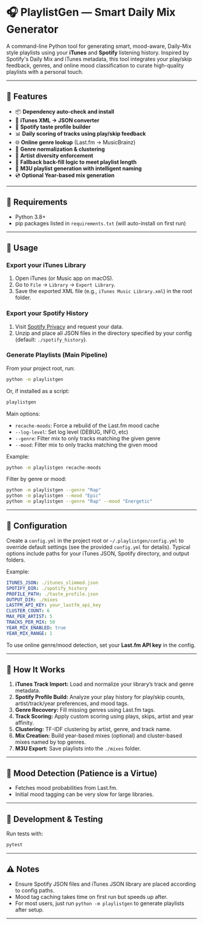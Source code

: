 # 🎧 PlaylistGen — Smart Daily Mix Generator

A command-line Python tool for generating smart, mood-aware, Daily-Mix style playlists using your **iTunes** and **Spotify** listening history. Inspired by Spotify's Daily Mix and iTunes metadata, this tool integrates your play/skip feedback, genres, and online mood classification to curate high-quality playlists with a personal touch.

---

## 🚀 Features

* 📦 **Dependency auto-check and install**
* 🔄 **iTunes XML → JSON converter**
* 🧠 **Spotify taste profile builder**
* 📊 **Daily scoring of tracks using play/skip feedback**
* 🌐 **Online genre lookup** (Last.fm → MusicBrainz)
* 🎨 **Genre normalization & clustering**
* 👥 **Artist diversity enforcement**
* 🧩 **Fallback back-fill logic to meet playlist length**
* 📂 **M3U playlist generation with intelligent naming**
* 💿 **Optional Year-based mix generation**

---

## 🧰 Requirements

* Python 3.8+
* pip packages listed in `requirements.txt` (will auto-install on first run)

---

## 📂 Usage

### Export your iTunes Library

1. Open iTunes (or Music app on macOS).
2. Go to `File` → `Library` → `Export Library`.
3. Save the exported XML file (e.g., `iTunes Music Library.xml`) in the root folder.

### Export your Spotify History

1. Visit [Spotify Privacy](https://www.spotify.com/us/account/privacy/) and request your data.
2. Unzip and place all JSON files in the directory specified by your config (default: `./spotify_history`).

### Generate Playlists (Main Pipeline)

From your project root, run:

```bash
python -m playlistgen
```

Or, if installed as a script:

```bash
playlistgen
```

Main options:

* `recache-moods`: Force a rebuild of the Last.fm mood cache
* `--log-level`: Set log level (DEBUG, INFO, etc)
* `--genre`: Filter mix to only tracks matching the given genre
* `--mood`: Filter mix to only tracks matching the given mood

Example:

```bash
python -m playlistgen recache-moods
```

Filter by genre or mood:

```bash
python -m playlistgen --genre "Rap"
python -m playlistgen --mood "Epic"
python -m playlistgen --genre "Rap" --mood "Energetic"
```

---

## 🔧 Configuration

Create a `config.yml` in the project root or `~/.playlistgen/config.yml` to override default settings (see the provided `config.yml` for details). Typical options include paths for your iTunes JSON, Spotify directory, and output folders.

Example:

```yaml
ITUNES_JSON: ./itunes_slimmed.json
SPOTIFY_DIR: ./spotify_history
PROFILE_PATH: ./taste_profile.json
OUTPUT_DIR: ./mixes
LASTFM_API_KEY: your_lastfm_api_key
CLUSTER_COUNT: 6
MAX_PER_ARTIST: 5
TRACKS_PER_MIX: 50
YEAR_MIX_ENABLED: true
YEAR_MIX_RANGE: 1
```

To use online genre/mood detection, set your **Last.fm API key** in the config.

---

## 🎼 How It Works

1. **iTunes Track Import:** Load and normalize your library’s track and genre metadata.
2. **Spotify Profile Build:** Analyze your play history for play/skip counts, artist/track/year preferences, and mood tags.
3. **Genre Recovery:** Fill missing genres using Last.fm tags.
4. **Track Scoring:** Apply custom scoring using plays, skips, artist and year affinity.
5. **Clustering:** TF-IDF clustering by artist, genre, and track name.
6. **Mix Creation:** Build year-based mixes (optional) and cluster-based mixes named by top genres.
7. **M3U Export:** Save playlists into the `./mixes` folder.

---

## 🧠 Mood Detection (Patience is a Virtue)

* Fetches mood probabilities from Last.fm.
* Initial mood tagging can be very slow for large libraries.

---

## 🧪 Development & Testing

Run tests with:

```bash
pytest
```

---

## ⚠️ Notes

* Ensure Spotify JSON files and iTunes JSON library are placed according to config paths.
* Mood tag caching takes time on first run but speeds up after.
* For most users, just run `python -m playlistgen` to generate playlists after setup.

---
